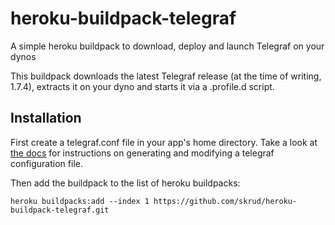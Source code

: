 # heroku-buildpack-telegraf
A simple heroku buildpack to download, deploy and launch Telegraf on your dynos

This buildpack downloads the latest Telegraf release (at the time of writing, 1.7.4), extracts it on your dyno and starts it via a .profile.d script.

## Installation
First create a telegraf.conf file in your app's home directory. Take a look at [the docs](https://github.com/influxdata/telegraf/blob/master/docs/CONFIGURATION.md) for instructions on generating and modifying a telegraf configuration file.

Then add the buildpack to the list of heroku buildpacks:

    heroku buildpacks:add --index 1 https://github.com/skrud/heroku-buildpack-telegraf.git


